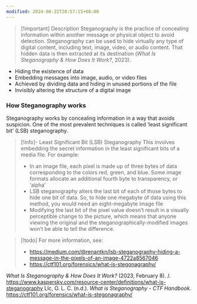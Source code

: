 ```yaml
---
modified: 2024-08-22T20:57:15+08:00
---
```

>[!important] Description
>Steganography is the practice of concealing information within another message or physical object to avoid detection. Steganography can be used to hide virtually any type of digital content, including text, image, video, or audio content. That hidden data is then extracted at its destination (_What Is Steganography & How Does It Work?_, 2023). 

- Hiding the existence of data
- Embedding messages into image, audio, or video files
- Achieved by dividing data and hiding in unused portions of the file
- Invisibly altering the structure of a digital image

### How Steganography works

Steganography works by concealing information in a way that avoids suspicion. One of the most prevalent techniques is called ‘least significant bit’ (LSB) steganography. 

>[!info]- Least Significant Bit (LSB) Steganography
>This involves embedding the secret information in the least significant bits of a media file. For example:
>- In an image file, each pixel is made up of three bytes of data corresponding to the colors red, green, and blue. Some image formats allocate an additional fourth byte to transparency, or ‘alpha’
>- LSB steganography alters the last bit of each of those bytes to hide one bit of data. So, to hide one megabyte of data using this method, you would need an eight-megabyte image file
>- Modifying the last bit of the pixel value doesn’t result in a visually perceptible change to the picture, which means that anyone viewing the original and the steganographically-modified images won’t be able to tell the difference.

>[!todo] For more information, see:
>- https://medium.com/@renantkn/lsb-steganography-hiding-a-message-in-the-pixels-of-an-image-4722a8567046
>- https://ctf101.org/forensics/what-is-stegonagraphy/

_What Is Steganography & How Does It Work?_ (2023, February 8). /. https://www.kaspersky.com/resource-center/definitions/what-is-steganography
Llc, O. L. C. (n.d.). _What is Steganography - CTF Handbook_. https://ctf101.org/forensics/what-is-stegonagraphy/